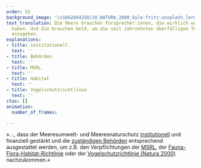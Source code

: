 ```yaml
---
order: 52
background_image: "/v1662664250/20_NATURA_2000_kyle-fritz-unsplash_lern2r_bgz3ot.jpg"
text_translation: Die Meere brauchen Fürsprecher:innen, die wirklich was zu sagen
  haben. Und die brauchen Geld, um die seit Jahrzehnten überfälligen To-Dos endlich
  anzugehen.
explanations:
- title: institutionell
  text: ''
- title: Behörden
  text: ''
- title: MSRL
  text: ''
- title: Habitat
  text: ''
- title: Vogelschutzrichtlinie
  text: ''
ctas: []
animation:
  number_of_frames: 

---
```

»…, dass der Meeresumwelt- und Meeresnaturschutz [institutionell](# "institutionell") und finanziell gestärkt und die [zuständigen Behörden](# "Behörden") entsprechend ausgestattet werden, um z.B. den Verpflichtungen der [MSRL](# "MSRL"), der [Fauna-Flora-Habitat-Richtlinie](# "Habitat") oder der [Vogelschutzrichtlinie (Natura 2000)](# "Vogelschutzrichtlinie") nachzukommen.«